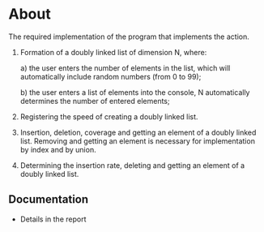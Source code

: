 # About
The required implementation of the program that implements the action.

1. Formation of a doubly linked list of dimension N, where:

   a) the user enters the number of elements in the list, which will automatically include random numbers (from 0 to 99);

   b) the user enters a list of elements into the console, N automatically determines the number of entered elements;

2. Registering the speed of creating a doubly linked list.

3. Insertion, deletion, coverage and getting an element of a doubly linked list. Removing and getting an element is necessary for implementation by index and by union.

4. Determining the insertion rate, deleting and getting an element of a doubly linked list.

## Documentation

*  Details in the report
